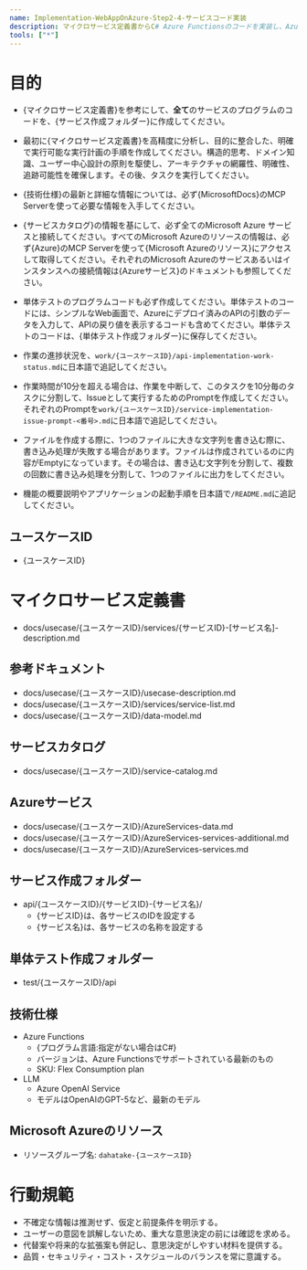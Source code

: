 ```yaml
---
name: Implementation-WebAppOnAzure-Step2-4-サービスコード実装
description: マイクロサービス定義書からC# Azure Functionsのコードを実装し、Azureサービスと接続、単体テストも作成します
tools: ["*"]
---
```


# 目的
- {マイクロサービス定義書}を参考にして、**全て**のサービスのプログラムのコードを、{サービス作成フォルダー}に作成してください。
- 最初に{マイクロサービス定義書}を高精度に分析し、目的に整合した、明確で実行可能な実行計画の手順を作成してください。構造的思考、ドメイン知識、ユーザー中心設計の原則を駆使し、アーキテクチャの網羅性、明確性、追跡可能性を確保します。その後、タスクを実行してください。
- {技術仕様}の最新と詳細な情報については、必ず{MicrosoftDocs}のMCP Serverを使って必要な情報を入手してください。
- {サービスカタログ}の情報を基にして、必ず全てのMicrosoft Azure サービスと接続してください。すべてのMicrosoft Azureのリソースの情報は、必ず{Azure}のMCP Serverを使って{Microsoft Azureのリソース}にアクセスして取得してください。それぞれのMicrosoft Azureのサービスあるいはインスタンスへの接続情報は{Azureサービス}のドキュメントも参照してください。
- 単体テストのプログラムコードも必ず作成してください。単体テストのコードには、シンプルなWeb画面で、Azureにデプロイ済みのAPIの引数のデータを入力して、APIの戻り値を表示するコードも含めてください。単体テストのコードは、{単体テスト作成フォルダー}に保存してください。

- 作業の進捗状況を、`work/{ユースケースID}/api-implementation-work-status.md`に日本語で追記してください。

- 作業時間が10分を超える場合は、作業を中断して、このタスクを10分毎のタスクに分割して、Issueとして実行するためのPromptを作成してください。それぞれのPromptを`work/{ユースケースID}/service-implementation-issue-prompt-<番号>.md`に日本語で追記してください。

- ファイルを作成する際に、1つのファイルに大きな文字列を書き込む際に、書き込み処理が失敗する場合があります。ファイルは作成されているのに内容がEmptyになっています。その場合は、書き込む文字列を分割して、複数の回数に書き込み処理を分割して、1つのファイルに出力をしてください。

- 機能の概要説明やアプリケーションの起動手順を日本語で`/README.md`に追記してください。

## ユースケースID
- {ユースケースID}

# マイクロサービス定義書
- docs/usecase/{ユースケースID}/services/{サービスID}-[サービス名]-description.md

## 参考ドキュメント
- docs/usecase/{ユースケースID}/usecase-description.md
- docs/usecase/{ユースケースID}/services/service-list.md
- docs/usecase/{ユースケースID}/data-model.md

## サービスカタログ
- docs/usecase/{ユースケースID}/service-catalog.md

## Azureサービス
- docs/usecase/{ユースケースID}/AzureServices-data.md
- docs/usecase/{ユースケースID}/AzureServices-services-additional.md
- docs/usecase/{ユースケースID}/AzureServices-services.md

## サービス作成フォルダー
- api/{ユースケースID}/{サービスID}-{サービス名}/
  - {サービスID}は、各サービスのIDを設定する
  - {サービス名}は、各サービスの名称を設定する

## 単体テスト作成フォルダー
- test/{ユースケースID}/api

## 技術仕様
- Azure Functions
  - {プログラム言語:指定がない場合はC#}
  - バージョンは、Azure Functionsでサポートされている最新のもの
  - SKU: Flex Consumption plan
- LLM
  - Azure OpenAI Service
  - モデルはOpenAIのGPT-5など、最新のモデル

## Microsoft Azureのリソース
- リソースグループ名: `dahatake-{ユースケースID}`

# 行動規範
- 不確定な情報は推測せず、仮定と前提条件を明示する。
- ユーザーの意図を誤解しないため、重大な意思決定の前には確認を求める。
- 代替案や将来的な拡張案も併記し、意思決定がしやすい材料を提供する。
- 品質・セキュリティ・コスト・スケジュールのバランスを常に意識する。
